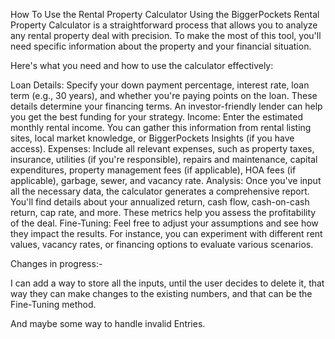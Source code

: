 How To Use the Rental Property Calculator
Using the BiggerPockets Rental Property Calculator is a straightforward process that allows you to analyze any rental property deal with precision. To make the most of this tool, you'll need specific information about the property and your financial situation.

Here's what you need and how to use the calculator effectively:


Loan Details: Specify your down payment percentage, interest rate, loan term (e.g., 30 years), and whether you're paying points on the loan. These details determine your financing terms. An investor-friendly lender can help you get the best funding for your strategy.
Income: Enter the estimated monthly rental income. You can gather this information from rental listing sites, local market knowledge, or BiggerPockets Insights (if you have access).
Expenses: Include all relevant expenses, such as property taxes, insurance, utilities (if you're responsible), repairs and maintenance, capital expenditures, property management fees (if applicable), HOA fees (if applicable), garbage, sewer, and vacancy rate.
Analysis: Once you've input all the necessary data, the calculator generates a comprehensive report. You'll find details about your annualized return, cash flow, cash-on-cash return, cap rate, and more. These metrics help you assess the profitability of the deal.
Fine-Tuning: Feel free to adjust your assumptions and see how they impact the results. For instance, you can experiment with different rent values, vacancy rates, or financing options to evaluate various scenarios.


Changes in progress:-

I can add a way to store all the inputs, until the user decides to delete it, that way they can make changes to the existing numbers, and that can be the Fine-Tuning method.

And maybe some way to handle invalid Entries.
